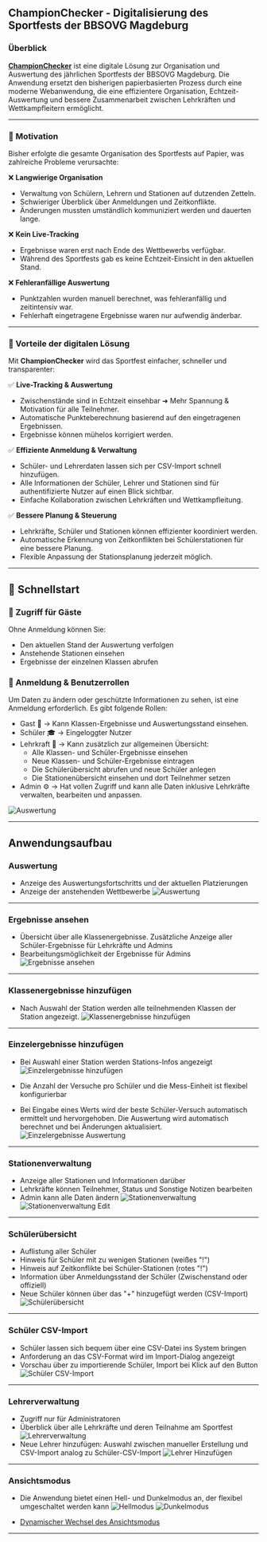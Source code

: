 ## ChampionChecker - Digitalisierung des Sportfests der BBSOVG Magdeburg

### Überblick

**[ChampionChecker](https://championchecker-bbsovg.azurewebsites.net/ChampionChecker.UI/MVC/View/home.php)** ist eine digitale Lösung zur Organisation und Auswertung des jährlichen Sportfests der BBSOVG Magdeburg. Die Anwendung ersetzt den bisherigen papierbasierten Prozess durch eine moderne Webanwendung, die eine effizientere Organisation, Echtzeit-Auswertung und bessere Zusammenarbeit zwischen Lehrkräften und Wettkampfleitern ermöglicht.

---

### 🎯 Motivation

Bisher erfolgte die gesamte Organisation des Sportfests auf Papier, was zahlreiche Probleme verursachte:

❌ **Langwierige Organisation**
- Verwaltung von Schülern, Lehrern und Stationen auf dutzenden Zetteln.
- Schwieriger Überblick über Anmeldungen und Zeitkonflikte.
- Änderungen mussten umständlich kommuniziert werden und dauerten lange.

❌ **Kein Live-Tracking**
- Ergebnisse waren erst nach Ende des Wettbewerbs verfügbar.
- Während des Sportfests gab es keine Echtzeit-Einsicht in den aktuellen Stand.

❌ **Fehleranfällige Auswertung**
- Punktzahlen wurden manuell berechnet, was fehleranfällig und zeitintensiv war.
- Fehlerhaft eingetragene Ergebnisse waren nur aufwendig änderbar.

---

### 🚀 Vorteile der digitalen Lösung

Mit **ChampionChecker** wird das Sportfest einfacher, schneller und transparenter:

✅ **Live-Tracking & Auswertung**
- Zwischenstände sind in Echtzeit einsehbar ➜ Mehr Spannung & Motivation für alle Teilnehmer.
- Automatische Punkteberechnung basierend auf den eingetragenen Ergebnissen.
- Ergebnisse können mühelos korrigiert werden.

✅ **Effiziente Anmeldung & Verwaltung**
- Schüler- und Lehrerdaten lassen sich per CSV-Import schnell hinzufügen.
- Alle Informationen der Schüler, Lehrer und Stationen sind für authentifizierte Nutzer auf einen Blick sichtbar.
- Einfache Kollaboration zwischen Lehrkräften und Wettkampfleitung.

✅ **Bessere Planung & Steuerung**
- Lehrkräfte, Schüler und Stationen können effizienter koordiniert werden.
- Automatische Erkennung von Zeitkonflikten bei Schülerstationen für eine bessere Planung.
- Flexible Anpassung der Stationsplanung jederzeit möglich.

---

## 🚀 Schnellstart

### 🔹 Zugriff für Gäste

Ohne Anmeldung können Sie:
- Den aktuellen Stand der Auswertung verfolgen
- Anstehende Stationen einsehen
- Ergebnisse der einzelnen Klassen abrufen

### 🔹 Anmeldung & Benutzerrollen

Um Daten zu ändern oder geschützte Informationen zu sehen, ist eine Anmeldung erforderlich. Es gibt folgende Rollen:
- Gast 🏁 → Kann Klassen-Ergebnisse und Auswertungsstand einsehen.
- Schüler 🎓 → Eingeloggter Nutzer
- Lehrkraft 🏫 → Kann zusätzlich zur allgemeinen Übersicht:
  - Alle Klassen- und Schüler-Ergebnisse einsehen
  - Neue Klassen- und Schüler-Ergebnisse eintragen
  - Die Schülerübersicht abrufen und neue Schüler anlegen
  - Die Stationenübersicht einsehen und dort Teilnehmer setzen
- Admin ⚙️ → Hat vollen Zugriff und kann alle Daten inklusive Lehrkräfte verwalten, bearbeiten und anpassen.

![Auswertung](resources/documentation-images/profile.png)


---

## Anwendungsaufbau

### Auswertung
- Anzeige des Auswertungsfortschritts und der aktuellen Platzierungen 
- Anzeige der anstehenden Wettbewerbe
  ![Auswertung](resources/documentation-images/auswertung.png)

---

### Ergebnisse ansehen
- Übersicht über alle Klassenergebnisse. Zusätzliche Anzeige aller Schüler-Ergebnisse für Lehrkräfte und Admins
- Bearbeitungsmöglichkeit der Ergebnisse für Admins
  ![Ergebnisse ansehen](resources/documentation-images/ergebnis-ansicht.png)

---

### Klassenergebnisse hinzufügen
- Nach Auswahl der Station werden alle teilnehmenden Klassen der Station angezeigt.
  ![Klassenergebnisse hinzufügen](resources/documentation-images/klassenpunkte-eintragen.png)

---

### Einzelergebnisse hinzufügen
- Bei Auswahl einer Station werden Stations-Infos angezeigt
  ![Einzelergebnisse hinzufügen](resources/documentation-images/einzelergebnis-info.png)

- Die Anzahl der Versuche pro Schüler und die Mess-Einheit ist flexibel konfigurierbar
- Bei Eingabe eines Werts wird der beste Schüler-Versuch automatisch ermittelt und hervorgehoben. Die Auswertung wird automatisch berechnet und bei Änderungen aktualisiert.
  ![Einzelergebnisse Auswertung](resources/documentation-images/einzelergebnis-auswertung.png)

---

### Stationenverwaltung
- Anzeige aller Stationen und Informationen darüber
- Lehrkräfte können Teilnehmer, Status und Sonstige Notizen bearbeiten
- Admin kann alle Daten ändern
  ![Stationenverwaltung](resources/documentation-images/stationsverwaltung.png)
  ![Stationenverwaltung Edit](resources/documentation-images/stationsverwaltung-edit.png)

---

### Schülerübersicht
- Auflistung aller Schüler
- Hinweis für Schüler mit zu wenigen Stationen (weißes "!")
- Hinweis auf Zeitkonflikte bei Schüler-Stationen (rotes "!")
- Information über Anmeldungsstand der Schüler (Zwischenstand oder offiziell)
- Neue Schüler können über das "+" hinzugefügt werden (CSV-Import)
  ![Schülerübersicht](resources/documentation-images/schülerübersicht.png)

---

### Schüler CSV-Import
- Schüler lassen sich bequem über eine CSV-Datei ins System bringen
- Anforderung an das CSV-Format wird im Import-Dialog angezeigt
- Vorschau über zu importierende Schüler, Import bei Klick auf den Button
  ![Schüler CSV-Import](resources/documentation-images/csv-schüler.png)

---

### Lehrerverwaltung
- Zugriff nur für Administratoren
- Überblick über alle Lehrkräfte und deren Teilnahme am Sportfest
  ![Lehrerverwaltung](resources/documentation-images/lehrerverwaltung.png)
- Neue Lehrer hinzufügen: Auswahl zwischen manueller Erstellung und CSV-Import analog zu Schüler-CSV-Import
  ![Lehrer Hinzufügen](resources/documentation-images/lehrer-hinzufügen.png)

---

### Ansichtsmodus
- Die Anwendung bietet einen Hell- und Dunkelmodus an, der flexibel umgeschaltet werden kann
  ![Hellmodus](resources/documentation-images/lightmode.png)
  ![Dunkelmodus](resources/documentation-images/darkmode.png)

- [Dynamischer Wechsel des Ansichtsmodus](resources/documentation-images/championchecker-view.mp4)

---

